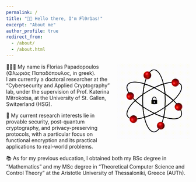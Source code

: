 ```yaml
---
permalink: /
title: "👋🏼 Hello there, I'm Fl0r1as!"
excerpt: "About me"
author_profile: true
redirect_from: 
  - /about/
  - /about.html
---
```


<div style="float: right; margin-left: 6px;">
  <img src="./images/gif_one.gif" alt="GIF" width="200">
</div>

👨🏻‍💻 My name is Florias Papadopoulos (Φλωριάς Παπαδόπουλος, in greek). <br>
I am currently a doctoral researcher at the “Cybersecurity and Applied Cryptography” lab, under the supervision of Prof. Katerina Mitrokotsa, at the University of St. Gallen, Switzerland (HSG).

🔬 My current research interests lie in provable security, post-quantum cryptography, and privacy-preserving protocols, with a particular focus on functional encryption and its practical applications to real-world problems.

📚 As for my previous education, I obtained both my BSc degree in “Mathematics” and my MSc degree in “Theoretical Computer Science and Control Theory” at the Aristotle University of Thessaloniki, Greece (AUTh).
